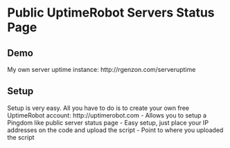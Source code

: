 <h1>Public UptimeRobot Servers Status Page</h1>

<h2>Demo</h2>
My own server uptime instance: http://rgenzon.com/serveruptime

<h2>Setup</h2>
Setup is very easy. All you have to do is to create your own free UptimeRobot account: http://uptimerobot.com
- Allows you to setup a Pingdom like public server status page
- Easy setup, just place your IP addresses on the code and upload the script
- Point to where you uploaded the script
